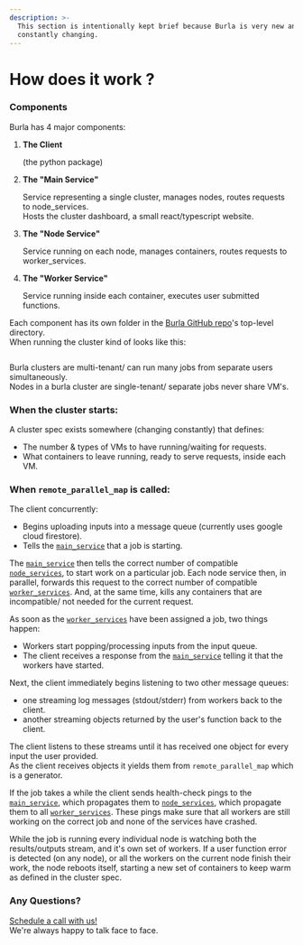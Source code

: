 ```yaml
---
description: >-
  This section is intentionally kept brief because Burla is very new and
  constantly changing.
---
```


# How does it work ?

### Components

Burla has 4 major components: &#x20;

1.  **The Client**

    (the python package)
2.  **The "Main Service"**

    Service representing a single cluster, manages nodes, routes requests to node\_services.\
    Hosts the cluster dashboard, a small react/typescript website.
3.  **The "Node Service"**

    Service running on each node, manages containers, routes requests to worker\_services.
4.  **The "Worker Service"**

    Service running inside each container, executes user submitted functions.

Each component has its own folder in the [Burla GitHub repo](https://github.com/Burla-Cloud/burla)'s top-level directory.\
When running the cluster kind of looks like this:

<figure><img src=".gitbook/assets/Screenshot 2025-01-03 at 12.24.04 PM.png" alt=""><figcaption></figcaption></figure>

Burla clusters are multi-tenant/ can run many jobs from separate users simultaneously.\
Nodes in a burla cluster are single-tenant/ separate jobs never share VM's.

### When the cluster starts:

A cluster spec exists somewhere (changing constantly) that defines:

* The number & types of VMs to have running/waiting for requests.
* What containers to leave running, ready to serve requests, inside each VM.

### When `remote_parallel_map` is called:

The client concurrently:

* Begins uploading inputs into a message queue (currently uses google cloud firestore).
* Tells the [`main_service`](how-does-it-work.md#components) that a job is starting.

The [`main_service`](how-does-it-work.md#components) then tells the correct number of compatible [`node_services`](how-does-it-work.md#components), to start work on a particular job. Each node service then, in parallel, forwards this request to the correct number of compatible [`worker_services`](how-does-it-work.md#components). And, at the same time, kills any containers that are incompatible/ not needed for the current request.

As soon as the [`worker_services`](how-does-it-work.md#components) have been assigned a job, two things happen:

* Workers start popping/processing inputs from the input queue.
* The client receives a response from the [`main_service`](how-does-it-work.md#components) telling it that the workers have started.

Next, the client immediately begins listening to two other message queues:

* one streaming log messages (stdout/stderr) from workers back to the client.
* another streaming objects returned by the user's function back to the client.

The client listens to these streams until it has received one object for every input the user provided.\
As the client receives objects it yields them from `remote_parallel_map` which is a generator.

If the job takes a while the client sends health-check pings to the [`main_service`](how-does-it-work.md#components), which propagates them to [`node_services`](how-does-it-work.md#components), which propagate them to all [`worker_services`](how-does-it-work.md#components). These pings make sure that all workers are still working on the correct job and none of the services have crashed.

While the job is running every individual node is watching both the results/outputs stream, and it's own set of workers. If a user function error is detected (on any node), or all the workers on the current node finish their work, the node reboots itself, starting a new set of containers to keep warm as defined in the cluster spec.

### Any Questions?

[Schedule a call with us!](http://cal.com/jakez/burla)\
We're always happy to talk face to face.
